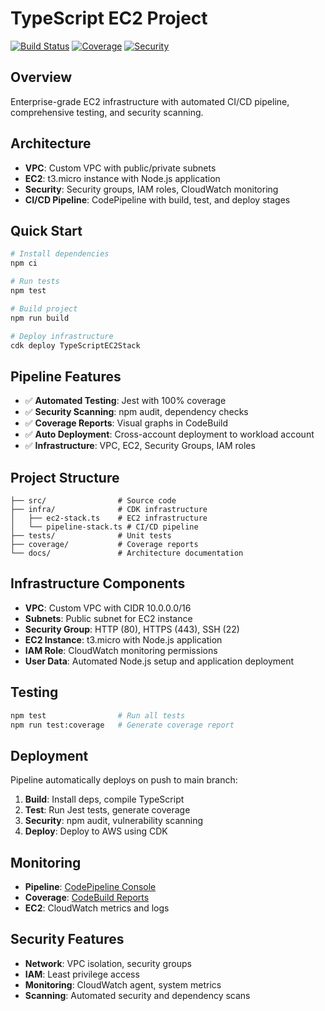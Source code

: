 # TypeScript EC2 Project

[![Build Status](https://img.shields.io/badge/build-passing-brightgreen)](https://eu-central-1.console.aws.amazon.com/codesuite/codepipeline/pipelines/TypeScriptEC2-Pipeline/view)
[![Coverage](https://img.shields.io/badge/coverage-100%25-brightgreen)](https://eu-central-1.console.aws.amazon.com/codebuild/)
[![Security](https://img.shields.io/badge/security-scanned-blue)](https://eu-central-1.console.aws.amazon.com/codebuild/)

## Overview
Enterprise-grade EC2 infrastructure with automated CI/CD pipeline, comprehensive testing, and security scanning.

## Architecture
- **VPC**: Custom VPC with public/private subnets
- **EC2**: t3.micro instance with Node.js application
- **Security**: Security groups, IAM roles, CloudWatch monitoring
- **CI/CD Pipeline**: CodePipeline with build, test, and deploy stages

## Quick Start
```bash
# Install dependencies
npm ci

# Run tests
npm test

# Build project
npm run build

# Deploy infrastructure
cdk deploy TypeScriptEC2Stack
```

## Pipeline Features
- ✅ **Automated Testing**: Jest with 100% coverage
- ✅ **Security Scanning**: npm audit, dependency checks
- ✅ **Coverage Reports**: Visual graphs in CodeBuild
- ✅ **Auto Deployment**: Cross-account deployment to workload account
- ✅ **Infrastructure**: VPC, EC2, Security Groups, IAM roles

## Project Structure
```
├── src/                # Source code
├── infra/              # CDK infrastructure
│   ├── ec2-stack.ts    # EC2 infrastructure
│   └── pipeline-stack.ts # CI/CD pipeline
├── tests/              # Unit tests
├── coverage/           # Coverage reports
└── docs/               # Architecture documentation
```

## Infrastructure Components
- **VPC**: Custom VPC with CIDR 10.0.0.0/16
- **Subnets**: Public subnet for EC2 instance
- **Security Group**: HTTP (80), HTTPS (443), SSH (22)
- **EC2 Instance**: t3.micro with Node.js application
- **IAM Role**: CloudWatch monitoring permissions
- **User Data**: Automated Node.js setup and application deployment

## Testing
```bash
npm test                # Run all tests
npm run test:coverage   # Generate coverage report
```

## Deployment
Pipeline automatically deploys on push to main branch:
1. **Build**: Install deps, compile TypeScript
2. **Test**: Run Jest tests, generate coverage
3. **Security**: npm audit, vulnerability scanning
4. **Deploy**: Deploy to AWS using CDK

## Monitoring
- **Pipeline**: [CodePipeline Console](https://eu-central-1.console.aws.amazon.com/codesuite/codepipeline/pipelines/TypeScriptEC2-Pipeline/view)
- **Coverage**: [CodeBuild Reports](https://eu-central-1.console.aws.amazon.com/codebuild/)
- **EC2**: CloudWatch metrics and logs

## Security Features
- **Network**: VPC isolation, security groups
- **IAM**: Least privilege access
- **Monitoring**: CloudWatch agent, system metrics
- **Scanning**: Automated security and dependency scans